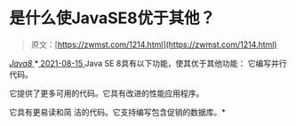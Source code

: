 <!--yml
category: 未分类
date: 0001-01-01 00:00:00
--->

# 是什么使JavaSE8优于其他？

> 原文：[https://zwmst.com/1214.html](https://zwmst.com/1214.html)

   [ *Java8* ](https://zwmst.com/java8)*[ <time datetime="2021-08-15T10:44:43+08:00"> 2021-08-15 </time> ](https://zwmst.com/1214.html)  Java SE 8具有以下功能，使其优于其他功能： 它编写并行代码。

它提供了更多可用的代码。它具有改进的性能应用程序。

它具有更易读和简 洁的代码。它支持编写包含促销的数据库。*